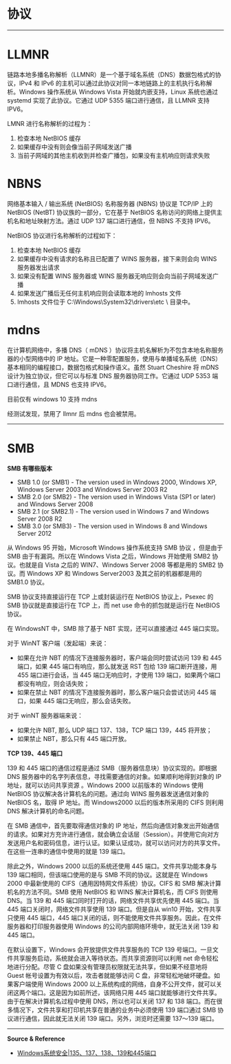 # 协议

---

# LLMNR

链路本地多播名称解析（LLMNR）是一个基于域名系统（DNS）数据包格式的协议，IPv4 和 IPv6 的主机可以通过此协议对同一本地链路上的主机执行名称解析。Windows 操作系统从 Windows Vista 开始就内嵌支持，Linux 系统也通过 systemd 实现了此协议。它通过 UDP 5355 端口进行通信，且 LLMNR 支持 IPV6。

LMNR 进行名称解析的过程为：
1. 检查本地 NetBIOS 缓存
2. 如果缓存中没有则会像当前子网域发送广播
3. 当前子网域的其他主机收到并检查广播包，如果没有主机响应则请求失败

# NBNS

网络基本输入 / 输出系统 (NetBIOS) 名称服务器 (NBNS) 协议是 TCP/IP 上的 NetBIOS (NetBT) 协议族的一部分，它在基于 NetBIOS 名称访问的网络上提供主机名和地址映射方法。通过 UDP 137 端口进行通信，但 NBNS 不支持 IPV6。

NetBIOS 协议进行名称解析的过程如下：
1. 检查本地 NetBIOS 缓存
2. 如果缓存中没有请求的名称且已配置了 WINS 服务器，接下来则会向 WINS 服务器发出请求
3. 如果没有配置 WINS 服务器或 WINS 服务器无响应则会向当前子网域发送广播
4. 如果发送广播后无任何主机响应则会读取本地的 lmhosts 文件
5. lmhosts 文件位于 C:\Windows\System32\drivers\etc \ 目录中。

# mdns

在计算机网络中，多播 DNS（ mDNS ）协议将主机名解析为不包含本地名称服务器的小型网络中的 IP 地址。它是一种零配置服务，使用与单播域名系统（DNS）基本相同的编程接口，数据包格式和操作语义。虽然 Stuart Cheshire 将 mDNS 设计为独立协议，但它可以与标准 DNS 服务器协同工作。它通过 UDP 5353 端口进行通信，且 MDNS 也支持 IPV6。

目前仅有 windows 10 支持 mdns

经测试发现，禁用了 llmnr 后 mdns 也会被禁用。

---

# SMB

**SMB 有哪些版本**
- SMB 1.0 (or SMB1) - The version used in Windows 2000, Windows XP, Windows Server 2003 and Windows Server 2003 R2
- SMB 2.0 (or SMB2) - The version used in Windows Vista (SP1 or later) and Windows Server 2008
- SMB 2.1 (or SMB2.1) - The version used in Windows 7 and Windows Server 2008 R2
- SMB 3.0 (or SMB3) - The version used in Windows 8 and Windows Server 2012

从 Windows 95 开始，Microsoft Windows 操作系统支持 SMB 协议 ，但是由于 SMB 由于有漏洞。所以在 Windows Vista 之后，Windows 开始使用 SMB2 协议。也就是自 Vista 之后的 WIN7、Windows Server 2008 等都是用的 SMB2 协议。而 Windows XP 和 Windows Server2003 及其之前的机器都是用的 SMB1.0 协议。

SMB 协议支持直接运行在 TCP 上或封装运行在 NetBIOS 协议上，Psexec 的 SMB 协议就是直接运行在 TCP 上，而 net use 命令的抓包就是运行在 NetBIOS 协议。

在 WindowsNT 中，SMB 除了基于 NBT 实现，还可以直接通过 445 端口实现。

对于 WinNT 客户端（发起端）来说：
- 如果在允许 NBT 的情况下连接服务器时，客户端会同时尝试访问 139 和 445 端口，如果 445 端口有响应，那么就发送 RST 包给 139 端口断开连接，用 455 端口进行会话，当 445 端口无响应时，才使用 139 端口，如果两个端口都没有响应，则会话失败；
- 如果在禁止 NBT 的情况下连接服务器时，那么客户端只会尝试访问 445 端口，如果 445 端口无响应，那么会话失败。

对于 winNT 服务器端来说：
- 如果允许 NBT, 那么 UDP 端口 137、138，TCP 端口 139，445 将开放；
- 如果禁止 NBT，那么只有 445 端口开放。

**TCP 139、445 端口**

139 和 445 端口的通信过程是通过 SMB（服务器信息块）协议实现的。即根据 DNS 服务器中的名字列表信息，寻找需要通信的对象。如果顺利地得到对象的 IP 地址，就可以访问共享资源 。Windows 2000 以前版本的 Windows 使用 NetBIOS 协议解决各计算机名的问题。通过向 WINS 服务器发送通信对象的 NetBIOS 名，取得 IP 地址。而 Windows2000 以后的版本所采用的 CIFS 则利用 DNS 解决计算机的命名问题。

在 SMB 通信中，首先要取得通信对象的 IP 地址，然后向通信对象发出开始通信的请求。如果对方充许进行通信，就会确立会话层（Session）。并使用它向对方发送用户名和密码信息，进行认证。如果认证成功，就可以访问对方的共享文件。在这些一连串的通信中使用的就是 139 端口。

除此之外，Windows 2000 以后的系统还使用 445 端口。文件共享功能本身与 139 端口相同，但该端口使用的是与 SMB 不同的协议。这就是在 Windows 2000 中最新使用的 CIFS（通用因特网文件系统）协议。CIFS 和 SMB 解决计算机名的方法不同。SMB 使用 NetBIOS 和 WINS 解决计算机名，而 CIFS 则使用 DNS。当 139 和 445 端口同时打开的话，网络文件共享优先使用 445 端口。当 445 端口关闭时，网络文件共享使用 139 端口。但是自从 win10 开始，文件共享只使用 445 端口，445 端口关闭的话，则不能使用文件共享服务。因此，在文件服务器和打印服务器使用 Windows 的公司内部网络环境中，就无法关闭 139 和 445 端口。

在默认设置下，Windows 会开放提供文件共享服务的 TCP 139 号端口。一旦文件共享服务启动，系统就会进入等待状态。而共享资源则可以利用 net 命令轻松地进行分配。尽管 C 盘如果没有管理员权限就无法共享，但如果不经意地将 Guest 帐号设置为有效以后，攻击者就能够访问 C 盘，非常轻松地破坏硬盘。如果客户端使用 Windows 2000 以上系统构成的网络，自身不公开文件，就可以关闭这两个端口。这是因为如前所述，该网络只用 445 端口就能够进行文件共享。由于在解决计算机名过程中使用 DNS，所以也可以关闭 137 和 138 端口。而在很多情况下，文件共享和打印机共享在普通的业务中必须使用 139 端口通过 SMB 协议进行通信，因此就无法关闭 139 端口。另外，浏览时还需要 137～139 端口。

---

**Source & Reference**
- [Windows系统安全|135、137、138、139和445端口](https://mp.weixin.qq.com/s/UlNnDh2fqBZXwtEinCEnQA)
